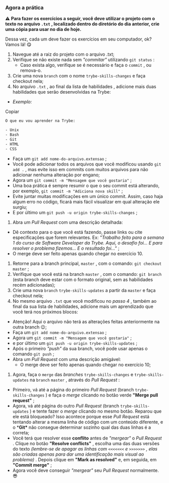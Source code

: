 ### Agora a prática

⚠️ **Para fazer os exercícios a seguir, você deve utilizar o projeto com o texto no arquivo `.txt` , localizado dentro do diretório do dia anterior, crie uma cópia para usar no dia de hoje.**

Dessa vez, cada um deve fazer os exercícios em seu computador, ok? Vamos lá! 😋

1. Navegue até a raiz do projeto com o arquivo .txt;
2. Verifique se não existe nada sem *"commitar"* utilizando `git status` :
   - Caso exista algo, verifique se é necessário e faça o `commit` , ou remova-o.
3. Crie uma nova `branch` com o nome `trybe-skills-changes` e faça checkout nela;
4. No arquivo `.txt` , ao final da lista de habilidades , adicione mais duas habilidades que serão desenvolvidas na Trybe:

- *Exemplo:*

Copiar

```txt
O que eu vou aprender na Trybe:

- Unix
- Bash
- Git
- HTML
- CSS
```

- Faça um `git add nome-do-arquivo.extensao` ;
- Você pode adicionar todos os arquivos que você modificou usando `git add .` , mas evite isso em commits com muitos arquivos para não adicionar nenhuma alteração por engano;
- Agora um `git commit -m "Mensagem que você gostaria"` ;
- Uma boa prática é sempre resumir o que o seu commit está alterando, por exemplo, `git commit -m "Adiciona nova skill"` ;
- Evite juntar muitas modificações em um único commit. Assim, caso haja algum erro no código, ficará mais fácil visualizar em qual alteração ele surgiu;
- E por último um `git push -u origin trybe-skills-changes` ;

1. Abra um *Pull Request* com uma descrição detalhada:

- Dê contexto para o que você está fazendo, passe links ou cite especificações que forem relevantes. Ex: *"Trabalho feito para a semana 1 do curso de Software Developer da Trybe. Aqui, o desafio foi... E para resolver o problema fizemos... E o resultado foi..."* ;
- O merge deve ser feito apenas quando chegar no exercício 10.

1. Retorne para a branch principal, `master` , com o comando: `git checkout master` ;
2. Verifique que você está na branch `master` , com o comando: `git branch` (esta branch deve estar com o formato original, sem as habilidades recém adicionadas);
3. Crie uma nova `branch` `trybe-skills-updates` a partir da `master` e faça checkout nela;
4. No mesmo arquivo `.txt` que você modificou no *passo 4* , também ao final da sua lista de habilidades, adicione mais um aprendizado que você terá nos próximos blocos:

- Atenção! Aqui o arquivo não terá as alterações feitas anteriormente na outra branch 😉;
- Faça um `git add nome-do-arquivo.extensao` ;
- Agora um `git commit -m "Mensagem que você gostaria"` ;
- e por último um `git push -u origin trybe-skills-updates` ;
- Após o primeiro *"push"* da sua branch, você pode usar apenas o comando `git push` ;
- Abra um *Pull Request* com uma descrição amigável:
  - O merge deve ser feito apenas quando chegar no exercício 10;

1. Agora, faça o `merge` das *branches* `trybe-skills-changes` e `trybe-skills-updates` na `branch` `master` , através do *Pull Request* :

- Primeiro, vá até a página do primeiro *Pull Request* (branch `trybe-skills-changes` ) e faça o *merge* clicando no botão verde **"Merge pull request"** ;
- Agora, vá até página do outro *Pull Request* (branch `trybe-skills-updates` ) e tente fazer o *merge* clicando no mesmo botão. Reparou que ele está bloqueado? Isso acontece porque esse *Pull Request* está tentando alterar a mesma linha de código com um conteúdo diferente, e o ***Git\*** não consegue determinar sozinho qual das duas linhas é a correta;
- Você terá que resolver esse **conflito** antes de *"mergear"* o *Pull Request* . Clique no botão **"Resolve conflicts"** , escolha uma das duas versões do texto *(lembre-se de apagar as linhas com `<<<<<<<` e `>>>>>>>` , elas são criadas apenas para dar uma identificação mais visual ao problema)* . Depois clique em **"Mark as resolved"** e, em seguida, em **"Commit merge"** ;
- Agora você deve conseguir *"mergear"* seu *Pull Request* normalmente. 😎